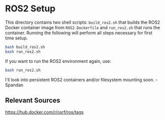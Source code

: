 # ROS2 Setup

This directory contains two shell scripts: `build_ros2.sh` that builds the ROS2
Docker container image from `ROS2.Dockerfile` and `run_ros2.sh` that runs the
container. Running the following will perform all steps necessary for first time
setup.

```bash
bash build_ros2.sh
bash run_ros2.sh
```

If you want to run the ROS2 environment again, use:

```bash
bash run_ros2.sh
```

I'll look into persistent ROS2 containers and/or filesystem mounting soon. -
Spandan

## Relevant Sources

https://hub.docker.com/r/osrf/ros/tags
